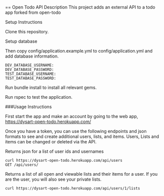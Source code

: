 
== Open Todo API Description
This project adds an external API to a todo app forked from open-todo


Setup Instructions

Clone this repository.

Setup database

Then copy config/application.example.yml to config/application.yml and add database information.
```
DEV_DATABASE_USERNAME:
DEV_DATABASE_PASSWORD:
TEST_DATABASE_USERNAME:
TEST_DATABASE_PASSWORD:
```

Run bundle install to install all relevant gems.

Run rspec to test the application.

###Usage Instructions

First start the app and make an account by going to the web app, https://dysart-open-todo.herokuapp.com/



Once you have a token, you can use the following endpoints and json formats to see and create additional users, lists, and items. Users, Lists and items can be changed or deleted via the API.


Returns json for a list of user ids and usernames

```
curl https://dysart-open-todo.herokuapp.com/api/users
GET /api/users/
```

Returns a list of all open and viewable lists and their items for a user. If you are the user, you will also see your private lists.

```
curl https://dysart-open-todo.herokuapp.com/api/users/1/lists

```
